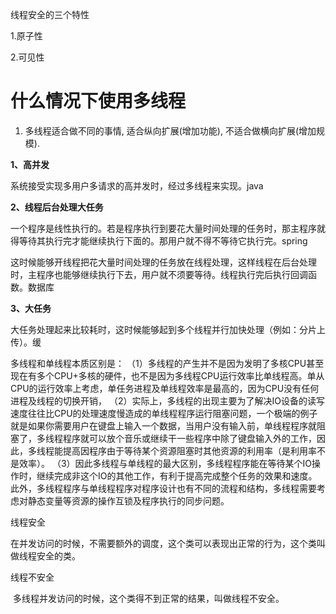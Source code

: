线程安全的三个特性

1.原子性

2.可见性



# 什么情况下使用多线程

1. 多线程适合做不同的事情, 适合纵向扩展(增加功能), 不适合做横向扩展(增加规模).



**1、高并发**

系统接受实现多用户多请求的高并发时，经过多线程来实现。java

 

**2、线程后台处理大任务**

一个程序是线性执行的。若是程序执行到要花大量时间处理的任务时，那主程序就得等待其执行完才能继续执行下面的。那用户就不得不等待它执行完。spring

这时候能够开线程把花大量时间处理的任务放在线程处理，这样线程在后台处理时，主程序也能够继续执行下去，用户就不须要等待。线程执行完后执行回调函数。数据库

 

**3、大任务**

大任务处理起来比较耗时，这时候能够起到多个线程并行加快处理（例如：分片上传）。缓





多线程和单线程本质区别是：
（1）多线程的产生并不是因为发明了多核CPU甚至现在有多个CPU+多核的硬件，也不是因为多线程CPU运行效率比单线程高。单从CPU的运行效率上考虑，单任务进程及单线程效率是最高的，因为CPU没有任何进程及线程的切换开销，
（2）实际上，多线程的出现主要为了解决IO设备的读写速度往往比CPU的处理速度慢造成的单线程程序运行阻塞问题，一个极端的例子就是如果你需要用户在键盘上输入一个数据，当用户没有输入前，单线程程序就阻塞了，多线程程序就可以放个音乐或继续干一些程序中除了键盘输入外的工作，因此，多线程能提高因程序由于等待某个资源阻塞时其他资源的利用率（是利用率不是效率）。
（3）因此多线程与单线程的最大区别，多线程程序能在等待某个IO操作时，继续完成非这个IO的其他工作，有利于提高完成整个任务的效果和速度。此外，多线程程序与单线程程序对程序设计也有不同的流程和结构，多线程需要考虑对静态变量等资源的操作互锁及程序执行的同步问题。





线程安全

​	在并发访问的时候，不需要额外的调度，这个类可以表现出正常的行为，这个类叫做线程安全的类。



线程不安全

​	多线程并发访问的时候，这个类得不到正常的结果，叫做线程不安全。





